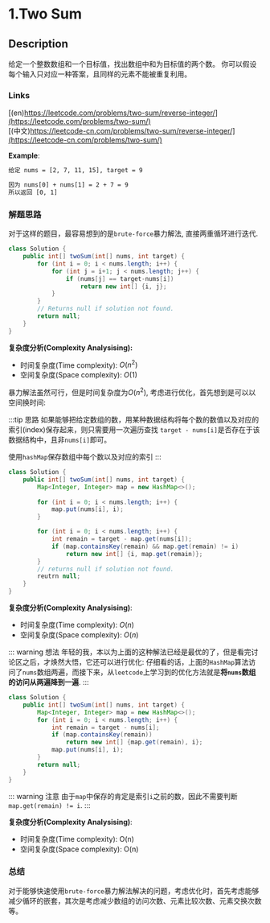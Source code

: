 # 1.Two Sum

## Description

给定一个整数数组和一个目标值，找出数组中和为目标值的两个数。
你可以假设每个输入只对应一种答案，且同样的元素不能被重复利用。
### Links
[(en)https://leetcode.com/problems/two-sum/reverse-integer/](https://leetcode.com/problems/two-sum/)
<br />
[(中文)https://leetcode-cn.com/problems/two-sum/reverse-integer/](https://leetcode-cn.com/problems/two-sum/)

**Example**:

```txt
给定 nums = [2, 7, 11, 15], target = 9

因为 nums[0] + nums[1] = 2 + 7 = 9
所以返回 [0, 1]
```


### 解题思路

对于这样的题目，最容易想到的是``brute-force``暴力解法, 直接两重循环进行迭代.

```java
class Solution {
    public int[] twoSum(int[] nums, int target) {
        for (int i = 0; i < nums.length; i++) {
            for (int j = i+1; j < nums.length; j++) {
                if (nums[j] == target-nums[i])
                    return new int[] {i, j};
            }
        }
        // Returns null if solution not found.
        return null;
    }
}
```

**复杂度分析(Complexity Analysising):**
- 时间复杂度(Time complexity): $O(n^2)$
- 空间复杂度(Space complexity): $O(1)$

暴力解法虽然可行，但是时间复杂度为$O(n^2)$, 考虑进行优化，首先想到是可以以空间换时间:

:::tip 思路
如果能够把给定数组的数，用某种数据结构将每个数的数值以及对应的索引(index)保存起来，则只需要用一次遍历查找
``target - nums[i]``是否存在于该数据结构中，且非``nums[i]``即可。

使用``hashMap``保存数组中每个数以及对应的索引
:::

```java
class Solution {
    public int[] twoSum(int[] nums, int target) {
        Map<Integer, Integer> map = new HashMap<>();
        
        for (int i = 0; i < nums.length; i++) {
            map.put(nums[i], i);
        }

        for (int i = 0; i < nums.length; i++) {
            int remain = target - map.get(nums[i]);
            if (map.containsKey(remain) && map.get(remain) != i)
                return new int[] {i, map.get(remain)};
        }
        // returns null if solution not found.
        reutrn null;
    }
}
```

**复杂度分析(Complexity Analysising)**:
- 时间复杂度(Time complexity): $O(n)$
- 空间复杂度(Space complexity): $O(n)$

::: warning 想法
年轻的我，本以为上面的这种解法已经是最优的了，但是看完讨论区之后，才焕然大悟，它还可以进行优化:
仔细看的话，上面的``HashMap``算法访问了``nums``数组两遍，而接下来，从``leetcode``上学习到的优化方法就是**将``nums``数组的访问从两遍降到一遍**.
:::

```java
class Solution {
    public int[] twoSum(int[] nums, int target) {
        Map<Integer, Integer> map = new HashMap<>();
        for (int i = 0; i < nums.length; i++) {
            int remain = target - nums[i];
            if (map.containsKey(remain))
                return new int[] {map.get(remain), i};
            map.put(nums[i], i);
        }
        return null;
    }
}
```

::: warning 注意
由于``map``中保存的肯定是索引``i``之前的数，因此不需要判断``map.get(remain) != i``.
:::

**复杂度分析(Complexity Analysising)**:
- 时间复杂度(Time complexity): O(n)
- 空间复杂度(Space complexity): O(n)


### 总结

对于能够快速使用``brute-force``暴力解法解决的问题，考虑优化时，首先考虑能够减少循环的嵌套，其次是考虑减少数组的访问次数、元素比较次数、元素交换次数等。
